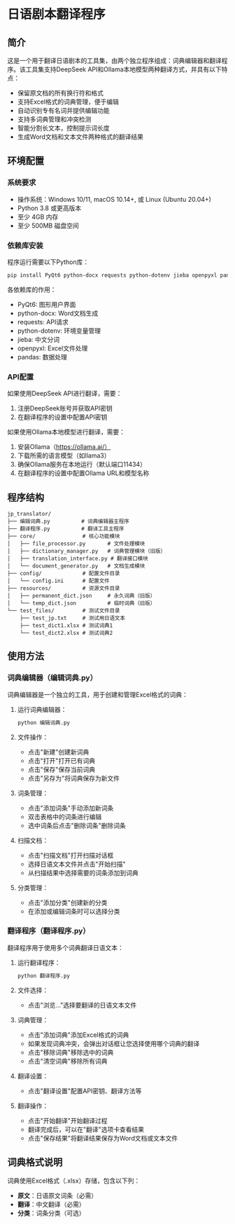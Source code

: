 # 日语剧本翻译程序

## 简介

这是一个用于翻译日语剧本的工具集，由两个独立程序组成：词典编辑器和翻译程序。该工具集支持DeepSeek API和Ollama本地模型两种翻译方式，并具有以下特点：

- 保留原文档的所有换行符和格式
- 支持Excel格式的词典管理，便于编辑
- 自动识别专有名词并提供编辑功能
- 支持多词典管理和冲突检测
- 智能分割长文本，控制提示词长度
- 生成Word文档和文本文件两种格式的翻译结果

## 环境配置

### 系统要求

- 操作系统：Windows 10/11, macOS 10.14+, 或 Linux (Ubuntu 20.04+)
- Python 3.8 或更高版本
- 至少 4GB 内存
- 至少 500MB 磁盘空间

### 依赖库安装

程序运行需要以下Python库：

```bash
pip install PyQt6 python-docx requests python-dotenv jieba openpyxl pandas
```

各依赖库的作用：
- PyQt6: 图形用户界面
- python-docx: Word文档生成
- requests: API请求
- python-dotenv: 环境变量管理
- jieba: 中文分词
- openpyxl: Excel文件处理
- pandas: 数据处理

### API配置

如果使用DeepSeek API进行翻译，需要：
1. 注册DeepSeek账号并获取API密钥
2. 在翻译程序的设置中配置API密钥

如果使用Ollama本地模型进行翻译，需要：
1. 安装Ollama（https://ollama.ai/）
2. 下载所需的语言模型（如llama3）
3. 确保Ollama服务在本地运行（默认端口11434）
4. 在翻译程序的设置中配置Ollama URL和模型名称

## 程序结构

```
jp_translator/
├── 编辑词典.py          # 词典编辑器主程序
├── 翻译程序.py          # 翻译工具主程序
├── core/               # 核心功能模块
│   ├── file_processor.py       # 文件处理模块
│   ├── dictionary_manager.py   # 词典管理模块（旧版）
│   ├── translation_interface.py # 翻译接口模块
│   └── document_generator.py   # 文档生成模块
├── config/             # 配置文件目录
│   └── config.ini      # 配置文件
├── resources/          # 资源文件目录
│   ├── permanent_dict.json     # 永久词典（旧版）
│   └── temp_dict.json          # 临时词典（旧版）
└── test_files/         # 测试文件目录
    ├── test_jp.txt     # 测试用日语文本
    ├── test_dict1.xlsx # 测试词典1
    └── test_dict2.xlsx # 测试词典2
```

## 使用方法

### 词典编辑器（编辑词典.py）

词典编辑器是一个独立的工具，用于创建和管理Excel格式的词典：

1. 运行词典编辑器：
   ```bash
   python 编辑词典.py
   ```

2. 文件操作：
   - 点击"新建"创建新词典
   - 点击"打开"打开已有词典
   - 点击"保存"保存当前词典
   - 点击"另存为"将词典保存为新文件

3. 词条管理：
   - 点击"添加词条"手动添加新词条
   - 双击表格中的词条进行编辑
   - 选中词条后点击"删除词条"删除词条

4. 扫描文档：
   - 点击"扫描文档"打开扫描对话框
   - 选择日语文本文件并点击"开始扫描"
   - 从扫描结果中选择需要的词条添加到词典

5. 分类管理：
   - 点击"添加分类"创建新的分类
   - 在添加或编辑词条时可以选择分类

### 翻译程序（翻译程序.py）

翻译程序用于使用多个词典翻译日语文本：

1. 运行翻译程序：
   ```bash
   python 翻译程序.py
   ```

2. 文件选择：
   - 点击"浏览..."选择要翻译的日语文本文件

3. 词典管理：
   - 点击"添加词典"添加Excel格式的词典
   - 如果发现词典冲突，会弹出对话框让您选择使用哪个词典的翻译
   - 点击"移除词典"移除选中的词典
   - 点击"清空词典"移除所有词典

4. 翻译设置：
   - 点击"翻译设置"配置API密钥、翻译方法等

5. 翻译操作：
   - 点击"开始翻译"开始翻译过程
   - 翻译完成后，可以在"翻译"选项卡查看结果
   - 点击"保存结果"将翻译结果保存为Word文档或文本文件

## 词典格式说明

词典使用Excel格式（.xlsx）存储，包含以下列：

- **原文**：日语原文词条（必需）
- **翻译**：中文翻译（必需）
- **分类**：词条分类（可选）

